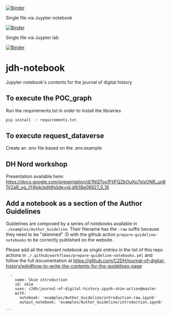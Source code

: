 [![Binder](https://mybinder.org/badge_logo.svg)](https://mybinder.org/v2/gh/C2DH/jdh-notebook/HEAD)

Single file via Juypter notebook

[![Binder](https://mybinder.org/badge_logo.svg)](https://mybinder.org/v2/gh/C2DH/jdh-notebook/HEAD?filepath=%2Fexamples%2FD3_JS_example.ipynb)

Single file via Juypter lab

[![Binder](https://mybinder.org/badge_logo.svg)](https://mybinder.org/v2/gh/C2DH/jdh-notebook/HEAD?labpath=%2Fexamples%2FD3_JS_example.ipynb)

# jdh-notebook

Jupyter notebook's contents for the journal of digital history

## To execute the POC_graph

Run the requirements.txt in order to install the librairies

```bash
pip install -r requirements.txt
```

## To execute request_dataverse

Create an .env file based on the .env.example

## DH Nord workshop

Presentation available here: https://docs.google.com/presentation/d/1NQTos1FtiFQZbOuXp7sIsONR_un81V2aR_ug_IY4jpk/edit#slide=id.gfb18a08927_0_16

## Add a notebook as a section of the Author Guidelines

Guidelines are composed by a series of notebooks available in `./examples/Author_Guideline`. Their filename has the `-raw` suffix because they need to be "skimmed" :D with the github action `prepare-guideline-notebooks` to be correctly published on the website.

Please add all the relevant notebook as _single entries_ in the list of this repo actions in `./.github/workflows/prepare-guideline-notebooks.yml`
and follow the full documentation at https://github.com/C2DH/journal-of-digital-history/wiki#how-to-write-the-contents-for-the-guidelines-page

````
  -
    name: Skim introduction
    id: skim
    uses: c2dh/journal-of-digital-history-ipynb-skim-action@master
    with:
      notebook: 'examples/Author_Guideline/introduction-raw.ipynb'
      output_notebook: 'examples/Author_Guideline/introduction.ipynb'

```
````
